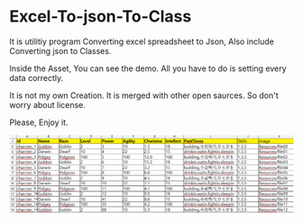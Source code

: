 # Excel-To-json-To-Class
It is utilitiy program Converting excel spreadsheet to Json, Also include Converting json to Classes.

Inside the Asset, You can see the demo. All you have to do is setting every data correctly.

It is not my own Creation. It is merged with other open saurces. So don't worry about license.

Please, Enjoy it.


![Sample](Sample.png)

